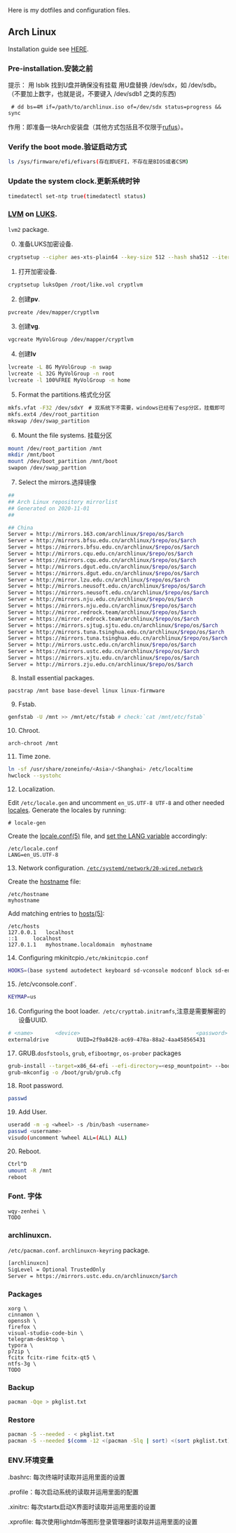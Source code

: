 Here is my dotfiles and configuration files.



## Arch Linux

Installation guide see [HERE](https://wiki.archlinux.org/index.php/installation_guide).

### Pre-installation.安装之前

提示： 用 lsblk 找到U盘并确保没有挂载
用U盘替换 /dev/sdx，如 /dev/sdb。（不要加上数字，也就是说，不要键入 /dev/sdb1 之类的东西)

```console
 # dd bs=4M if=/path/to/archlinux.iso of=/dev/sdx status=progress && sync
```

作用：即准备一块Arch安装盘（其他方式包括且不仅限于[rufus](https://rufus.ie/)）。


### Verify the boot mode.验证启动方式
```bash
ls /sys/firmware/efi/efivars(存在即UEFI，不存在是BIOS或者CSM)
```

### Update the system clock.更新系统时钟

```bash
timedatectl set-ntp true(timedatectl status)
```

### [LVM](https://wiki.archlinux.org/index.php/LVM) on [LUKS](https://wiki.archlinux.org/index.php/Dm-crypt/Encrypting_an_entire_system).

`lvm2` package.

0. 准备LUKS加密设备.

```bash
cryptsetup --cipher aes-xts-plain64 --key-size 512 --hash sha512 --iter-time 10000 luksFormat /root/like.vol
```

1. 打开加密设备.

```bash
cryptsetup luksOpen /root/like.vol cryptlvm
```

2. 创建**pv**.

```bash
pvcreate /dev/mapper/cryptlvm
```

3. 创建**vg**.

```bash
vgcreate MyVolGroup /dev/mapper/cryptlvm
```

4. 创建**lv**

```bash
lvcreate -L 8G MyVolGroup -n swap
lvcreate -L 32G MyVolGroup -n root
lvcreate -l 100%FREE MyVolGroup -n home
```

5. Format the partitions.格式化分区

```bash
mkfs.vfat -F32 /dev/sdxY　# 双系统下不需要，windows已经有了esp分区，挂载即可
mkfs.ext4 /dev/root_partition
mkswap /dev/swap_partition
```

6. Mount the file systems. 挂载分区

```bash
mount /dev/root_partition /mnt
mkdir /mnt/boot
mount /dev/boot_partition /mnt/boot
swapon /dev/swap_parttion
```

7. Select the mirrors.选择镜像

```bash
##
## Arch Linux repository mirrorlist
## Generated on 2020-11-01
##

## China
Server = http://mirrors.163.com/archlinux/$repo/os/$arch
Server = http://mirrors.bfsu.edu.cn/archlinux/$repo/os/$arch
Server = https://mirrors.bfsu.edu.cn/archlinux/$repo/os/$arch
Server = http://mirrors.cqu.edu.cn/archlinux/$repo/os/$arch
Server = https://mirrors.cqu.edu.cn/archlinux/$repo/os/$arch
Server = http://mirrors.dgut.edu.cn/archlinux/$repo/os/$arch
Server = https://mirrors.dgut.edu.cn/archlinux/$repo/os/$arch
Server = http://mirror.lzu.edu.cn/archlinux/$repo/os/$arch
Server = http://mirrors.neusoft.edu.cn/archlinux/$repo/os/$arch
Server = https://mirrors.neusoft.edu.cn/archlinux/$repo/os/$arch
Server = http://mirrors.nju.edu.cn/archlinux/$repo/os/$arch
Server = https://mirrors.nju.edu.cn/archlinux/$repo/os/$arch
Server = http://mirror.redrock.team/archlinux/$repo/os/$arch
Server = https://mirror.redrock.team/archlinux/$repo/os/$arch
Server = https://mirrors.sjtug.sjtu.edu.cn/archlinux/$repo/os/$arch
Server = http://mirrors.tuna.tsinghua.edu.cn/archlinux/$repo/os/$arch
Server = https://mirrors.tuna.tsinghua.edu.cn/archlinux/$repo/os/$arch
Server = http://mirrors.ustc.edu.cn/archlinux/$repo/os/$arch
Server = https://mirrors.ustc.edu.cn/archlinux/$repo/os/$arch
Server = https://mirrors.xjtu.edu.cn/archlinux/$repo/os/$arch
Server = http://mirrors.zju.edu.cn/archlinux/$repo/os/$arch
```

8. Install essential packages.

```bash
pacstrap /mnt base base-devel linux linux-firmware
```

9. Fstab.

```bash
genfstab -U /mnt >> /mnt/etc/fstab # check:`cat /mnt/etc/fstab`
```

10. Chroot.

```bash
arch-chroot /mnt
```

11. Time zone.

```bash
ln -sf /usr/share/zoneinfo/<Asia>/<Shanghai> /etc/localtime
hwclock --systohc
```

12. Localization.

Edit `/etc/locale.gen` and uncomment `en_US.UTF-8 UTF-8` and other needed [locales](https://wiki.archlinux.org/index.php/Locale). Generate the locales by running:

```
# locale-gen
```

Create the [locale.conf(5)](https://jlk.fjfi.cvut.cz/arch/manpages/man/locale.conf.5) file, and [set the LANG variable](https://wiki.archlinux.org/index.php/Locale#Setting_the_system_locale) accordingly:

```
/etc/locale.conf
LANG=en_US.UTF-8
```

13. Network configuration. [`/etc/systemd/network/20-wired.network`](./etc/systemd/network/20-wired.network)

Create the [hostname](https://wiki.archlinux.org/index.php/Hostname) file:

```
/etc/hostname
myhostname
```

Add matching entries to [hosts(5)](https://jlk.fjfi.cvut.cz/arch/manpages/man/hosts.5):

```
/etc/hosts
127.0.0.1	localhost
::1		localhost
127.0.1.1	myhostname.localdomain	myhostname
```

14. Configuring mkinitcpio.`/etc/mkinitcpio.conf`

```bash
HOOKS=(base systemd autodetect keyboard sd-vconsole modconf block sd-encrypt sd-lvm2 filesystems fsck) # sd-encrypt
```

15. /etc/vconsole.conf`.

```bash
KEYMAP=us
```

16. Configuring the boot loader.` /etc/crypttab.initramfs`,注意是需要解密的设备UUID.

```bash
# <name>       <device>                                     <password>              <options>
externaldrive         UUID=2f9a8428-ac69-478a-88a2-4aa458565431        none    luks,timeout=16
```


17. GRUB.`dosfstools`, `grub`, `efibootmgr`, `os-prober` packages

```bash
grub-install --target=x86_64-efi --efi-directory=<esp_mountpoint> --bootloader-id=Arch_GRUB --recheck # 添加开机启动项目
grub-mkconfig -o /boot/grub/grub.cfg
```

18. Root password.

```bash
passwd
```

19. Add User.

```bash
useradd -m -g <wheel> -s /bin/bash <username>
passwd <username>
visudo(uncomment %wheel ALL=(ALL) ALL)
```

20. Reboot.

```bash
Ctrl^D
umount -R /mnt
reboot
```

### Font. 字体

```
wqy-zenhei \
TODO
```

### archlinuxcn.

  `/etc/pacman.conf`. `archlinuxcn-keyring` package.

```sh
[archlinuxcn]
SigLevel = Optional TrustedOnly
Server = https://mirrors.ustc.edu.cn/archlinuxcn/$arch
```

### Packages

```
xorg \
cinnamon \
openssh \
firefox \
visual-studio-code-bin \
telegram-desktop \
typora \
p7zip \
fcitx fcitx-rime fcitx-qt5 \
ntfs-3g \
TODO
```

### Backup

```bash
pacman -Qqe > pkglist.txt
```

### Restore

```bash
pacman -S --needed - < pkglist.txt
pacman -S --needed $(comm -12 <(pacman -Slq | sort) <(sort pkglist.txt)) # To filter out from the list the foreign packages
```

### ENV.环境变量
.bashrc: 每次终端时读取并运用里面的设置

.profile：每次启动系统的读取并运用里面的配置

.xinitrc: 每次startx启动X界面时读取并运用里面的设置

.xprofile: 每次使用lightdm等图形登录管理器时读取并运用里面的设置
